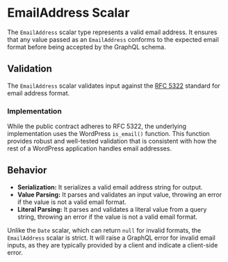 # EmailAddress Scalar

The `EmailAddress` scalar type represents a valid email address. It ensures that any value passed as an `EmailAddress` conforms to the expected email format before being accepted by the GraphQL schema.

## Validation

The `EmailAddress` scalar validates input against the [RFC 5322](https://www.rfc-editor.org/rfc/rfc5322) standard for email address format.

### Implementation

While the public contract adheres to RFC 5322, the underlying implementation uses the WordPress `is_email()` function. This function provides robust and well-tested validation that is consistent with how the rest of a WordPress application handles email addresses.

## Behavior

- **Serialization:** It serializes a valid email address string for output.
- **Value Parsing:** It parses and validates an input value, throwing an error if the value is not a valid email format.
- **Literal Parsing:** It parses and validates a literal value from a query string, throwing an error if the value is not a valid email format.

Unlike the `Date` scalar, which can return `null` for invalid formats, the `EmailAddress` scalar is strict. It will raise a GraphQL error for invalid email inputs, as they are typically provided by a client and indicate a client-side error.
